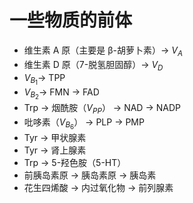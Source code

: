 # 一些物质的前体

- 维生素 A 原（主要是 β-胡萝卜素）$\rightarrow$ $V_{A}$
- 维生素 D 原（7-脱氢胆固醇）$\rightarrow$ $V_{D}$
- ${V_{B_{1}}} \rightarrow$ TPP
- ${V_{B_{2}}} \rightarrow$ FMN $\rightarrow$ FAD
- Trp $\rightarrow$ 烟酰胺（$V_{PP}$） $\rightarrow$ NAD $\rightarrow$ NADP
- 吡哆素（$V_{B_{6}}$） $\rightarrow$ PLP $\rightarrow$ PMP
- Tyr $\rightarrow$ 甲状腺素
- Tyr $\rightarrow$ 肾上腺素
- Trp $\rightarrow$  5-羟色胺（5-HT）
- 前胰岛素原 $\rightarrow$ 胰岛素原 $\rightarrow$ 胰岛素
- 花生四烯酸 $\rightarrow$ 内过氧化物 $\rightarrow$ 前列腺素